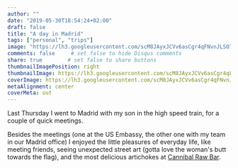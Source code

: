 ```yaml
---
author: ""
date: "2019-05-30T18:54:24+02:00"
draft: false
title: "A day in Madrid"
tags: ["personal", "trips"]
image: "https://lh3.googleusercontent.com/scM8JAyxJCVv6asCgr4qFNvnJLSO7ruvV9qb7qaDP3BDa6hywk_yVI4dbRQiW6FPnplYz8lHfG5JGkQwR7QuispXhGeYIerxMbDjGjB4Ez90k7X17NgzFDYBuj1_po8wdCKu78Zq5Yw=w1920-h1080"
comments: false     # set false to hide Disqus comments
share: true        # set false to share buttons
thumbnailImagePosition: right
thumbnailImage: https://lh3.googleusercontent.com/scM8JAyxJCVv6asCgr4qFNvnJLSO7ruvV9qb7qaDP3BDa6hywk_yVI4dbRQiW6FPnplYz8lHfG5JGkQwR7QuispXhGeYIerxMbDjGjB4Ez90k7X17NgzFDYBuj1_po8wdCKu78Zq5Yw=w1920-h1080
coverImage: https://lh3.googleusercontent.com/scM8JAyxJCVv6asCgr4qFNvnJLSO7ruvV9qb7qaDP3BDa6hywk_yVI4dbRQiW6FPnplYz8lHfG5JGkQwR7QuispXhGeYIerxMbDjGjB4Ez90k7X17NgzFDYBuj1_po8wdCKu78Zq5Yw=w1920-h1080
metaAlignment: center
coverMeta: out
---
```


Last Thursday I went to Madrid with my son in the high speed train, for a couple of quick meetings.

<!--more-->

Besides the meetings (one at the US Embassy, the other one with my team in our Madrid office) I enjoyed the little pleasures of everyday life, like meeting friends, seeing unexpected street art (gotta love the woman's butt towards the flag), and the most delicious artichokes at [Cannibal Raw Bar](http://www.cannibalrawbar.es/).

<script src="https://cdn.jsdelivr.net/npm/publicalbum@latest/dist/pa-embed-player.min.js" async></script>
<div class="pa-embed-player" style="width:100%; height:480px; display:none;"
  data-link="https://photos.app.goo.gl/YkRsdvNNM2z41VbC7"
  data-title="9 new photos by Jorge Cortell">
  <img data-src="https://lh3.googleusercontent.com/8xVwk8rAw0fj42RUuEIEz-VekqsVtmxUluUBLoPhQCDGpRaz-sHOIPNvsWwN3QjPRzDJMJDXdOj67yyri_XGM1rR5xlafs-QefYoly-8iREGKkyuJnyEKdZYnY6EsCMlMjh5oX6oy_I=w1920-h1080" src="" alt="" />
  <img data-src="https://lh3.googleusercontent.com/u360YKQzxl2RE15kx7u6B5rmS1RLP4Wi6AoKMEJsxf6_hry8GZ7ih383j34fl_6KkPfuOyg-s7OePLIGyneBxbFXVCbkSGDjlE1jgmhgXDz5KQr0-GlLM29JYFukgSEruPzQL9DyxMc=w1920-h1080" src="" alt="" />
  <img data-src="https://lh3.googleusercontent.com/o6MzYPc8y0wFRp0cIKhYcOFWxm1svLHH3CsYC7-5Urkcv_nzewIJiURj3Db53xo3G8QNO4vRhZumJDo0tnG78AmdLwqDbo3vtSia-p724A-HNCfkAINNFzfc78XjssC3JOOZdpmzQwU=w1920-h1080" src="" alt="" />
  <img data-src="https://lh3.googleusercontent.com/JtZSk9eRB6YCzN7ZuKXG63GSfYMfeLLdukml8cyoGjGwJCfBWRh_oKrSigVR4LqXfHyG9JAbBtKQg4u_F_0dlNPoMxoxWUdlMPT9r2HP1-7xJn_n_mplNnOk3Aqu01Xu38sKrYvap24=w1920-h1080" src="" alt="" />
  <img data-src="https://lh3.googleusercontent.com/6SPiezLRfL5K8hzin3E1BV5oYDe3oyIL_tgqUFCusFQrV6ZSf0TGmEGNURO1aPFXFHAHFa51q9zmgAQ4c85xx9SgcusieuGnatgvTWRVcH3VH7EYmOPIW3c3XGxhfdfpHNzf1eFu_3M=w1920-h1080" src="" alt="" />
  <img data-src="https://lh3.googleusercontent.com/XBJYz9cO_oDX9HG-PtVUq-O3sBKA31DYe0mNnbnJxC-_kNKgrUr2Bmz1n7LMkepjMpIpDEJF-DvBjq8ISRCMqnVLeN5ET_nyOgr6LogZuy6YwxDbwgEgNudgTH2SkhEVzFN3w2fl_H0=w1920-h1080" src="" alt="" />
  <img data-src="https://lh3.googleusercontent.com/pJF_njbdrTrMZJt7BiB2QomfMaq0ZX3VYgeXkqQnsJtOXNNALVCEhzDX0i_2X3MPhtw4EPI-bo9GL5Jip0NsLErc5lAqZdr63SdHOS7pUN-ykfriaayuq5BBKgQMEsZNzFbc8v-DMog=w1920-h1080" src="" alt="" />
  <img data-src="https://lh3.googleusercontent.com/BMqymbiVhutMyNMZ6cP7dM5vxDrvsF1HFBvbujMBBqas2hr-LOHLE2-45l4xvbtvfrIcLOx1OhDt1jdkNCrPmRCJ2YCF2fTI0w8jcWD9EeM_ewU8cv4LFU1KPJMO7hsDP9Lc-x-_V5M=w1920-h1080" src="" alt="" />
  <img data-src="https://lh3.googleusercontent.com/hYQEdQo_VsHvYbnM3sVVlf666XMnCAMIKt5hHqDm3FqJOkF82yHcWOv7-eLuNnJ1b0tOp0_LFoe7yGr9N_w6YWiRFSRL-84NVRGpK2sCOvzhSrOjHsD5QX6jdHlrOv0tY9ADJSTLsig=w1920-h1080" src="" alt="" />
</div>
